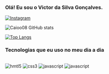 
### Olá! Eu sou o Victor da Silva Gonçalves.

[![Instagram](https://img.shields.io/badge/Instagram-E4405F?style=for-the-badge&logo=instagram&logoColor=white)](https://www.instagram.com/victor_wsg/)

![Caioo08 GitHub stats](https://github-readme-stats.vercel.app/api?username=vitinhow-190&show_icons=true&theme=dark)

[![Top Langs](https://github-readme-stats.vercel.app/api/top-langs/?username=vitinhow-190&layout-vertical&theme=dark)](https://github.com/anuraghazra/github-readme-stats)


### Tecnologias que eu uso no meu dia a dia

<div style="display: inline_block"> </br>
    <img style="align-items" alt="hmtl5" src="https://img.shields.io/badge/HTML5-E34F26?style=for-the-badge&logo=html5&logoColor=white">
    <img style="align-items" alt="css3" src="https://img.shields.io/badge/CSS3-1572B6?style=for-the-badge&logo=css3&logoColor=white">
    <img style="align-items" alt="javascript" src="https://img.shields.io/badge/MySQL-00000F?style=for-the-badge&logo=mysql&logoColor=white">
    <img style="align-items" alt="javascript" src="https://img.shields.io/badge/c%23-%23239120.svg?style=for-the-badge&logo=csharp&logoColor=white">
</div>

<br> <br>

